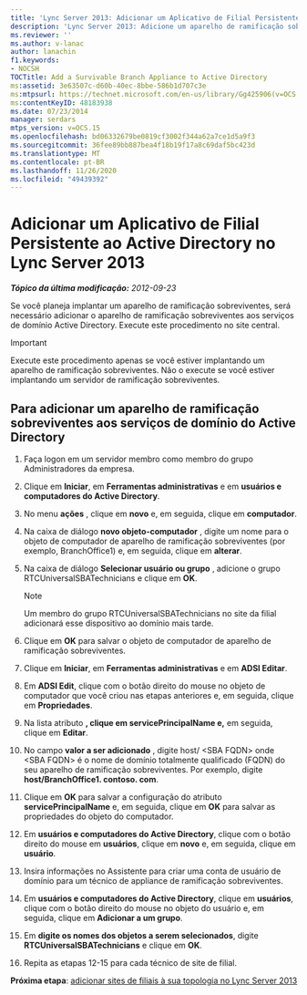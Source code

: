 ```yaml
---
title: 'Lync Server 2013: Adicionar um Aplicativo de Filial Persistente ao Active Directory'
description: 'Lync Server 2013: Adicione um aparelho de ramificação sobreviventes ao Active Directory.'
ms.reviewer: ''
ms.author: v-lanac
author: lanachin
f1.keywords:
- NOCSH
TOCTitle: Add a Survivable Branch Appliance to Active Directory
ms:assetid: 3e63507c-d60b-40ec-8bbe-586b1d707c3e
ms:mtpsurl: https://technet.microsoft.com/en-us/library/Gg425906(v=OCS.15)
ms:contentKeyID: 48183938
ms.date: 07/23/2014
manager: serdars
mtps_version: v=OCS.15
ms.openlocfilehash: bd06332679be0819cf3002f344a62a7ce1d5a9f3
ms.sourcegitcommit: 36fee89bb887bea4f18b19f17a8c69daf5bc423d
ms.translationtype: MT
ms.contentlocale: pt-BR
ms.lasthandoff: 11/26/2020
ms.locfileid: "49439392"
---
```

# <a name="add-a-survivable-branch-appliance-to-active-directory-in-lync-server-2013"></a>Adicionar um Aplicativo de Filial Persistente ao Active Directory no Lync Server 2013

<div data-xmlns="http://www.w3.org/1999/xhtml">

<div class="topic" data-xmlns="http://www.w3.org/1999/xhtml" data-msxsl="urn:schemas-microsoft-com:xslt" data-cs="https://msdn.microsoft.com/">

<div data-asp="https://msdn2.microsoft.com/asp">



</div>

<div id="mainSection">

<div id="mainBody">

<span> </span>

_**Tópico da última modificação:** 2012-09-23_

Se você planeja implantar um aparelho de ramificação sobreviventes, será necessário adicionar o aparelho de ramificação sobreviventes aos serviços de domínio Active Directory. Execute este procedimento no site central.

<div>


> [!IMPORTANT]  
> Execute este procedimento apenas se você estiver implantando um aparelho de ramificação sobreviventes. Não o execute se você estiver implantando um servidor de ramificação sobreviventes.



</div>

<div>

## <a name="to-add-an-survivable-branch-appliance-to-active-directory-domain-services"></a>Para adicionar um aparelho de ramificação sobreviventes aos serviços de domínio do Active Directory

1.  Faça logon em um servidor membro como membro do grupo Administradores da empresa.

2.  Clique em **Iniciar**, em **Ferramentas administrativas** e em **usuários e computadores do Active Directory**.

3.  No menu **ações** , clique em **novo** e, em seguida, clique em **computador**.

4.  Na caixa de diálogo **novo objeto-computador** , digite um nome para o objeto de computador de aparelho de ramificação sobreviventes (por exemplo, BranchOffice1) e, em seguida, clique em **alterar**.

5.  Na caixa de diálogo **Selecionar usuário ou grupo** , adicione o grupo RTCUniversalSBATechnicians e clique em **OK**.
    
    <div>
    

    > [!NOTE]  
    > Um membro do grupo RTCUniversalSBATechnicians no site da filial adicionará esse dispositivo ao domínio mais tarde.

    
    </div>

6.  Clique em **OK** para salvar o objeto de computador de aparelho de ramificação sobreviventes.

7.  Clique em **Iniciar**, em **Ferramentas administrativas** e em **ADSI Editar**.

8.  Em **ADSI Edit**, clique com o botão direito do mouse no objeto de computador que você criou nas etapas anteriores e, em seguida, clique em **Propriedades**.

9.  Na lista atributo **, clique em servicePrincipalName e,** em seguida, clique em **Editar**.

10. No campo **valor a ser adicionado** , digite host/ \<SBA FQDN\> onde \<SBA FQDN\> é o nome de domínio totalmente qualificado (FQDN) do seu aparelho de ramificação sobreviventes. Por exemplo, digite **host/BranchOffice1. contoso. com**.

11. Clique em **OK** para salvar a configuração do atributo **servicePrincipalName** e, em seguida, clique em **OK** para salvar as propriedades do objeto do computador.

12. Em **usuários e computadores do Active Directory**, clique com o botão direito do mouse em **usuários**, clique em **novo** e, em seguida, clique em **usuário**.

13. Insira informações no Assistente para criar uma conta de usuário de domínio para um técnico de appliance de ramificação sobreviventes.

14. Em **usuários e computadores do Active Directory**, clique em **usuários**, clique com o botão direito do mouse no objeto do usuário e, em seguida, clique em **Adicionar a um grupo**.

15. Em **digite os nomes dos objetos a serem selecionados**, digite **RTCUniversalSBATechnicians** e clique em **OK**.

16. Repita as etapas 12-15 para cada técnico de site de filial.

**Próxima etapa**: [adicionar sites de filiais à sua topologia no Lync Server 2013](lync-server-2013-add-branch-sites-to-your-topology.md)

</div>

</div>

<span> </span>

</div>

</div>

</div>

